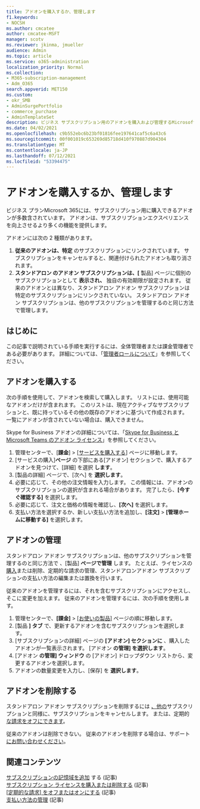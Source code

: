 ```yaml
---
title: アドオンを購入するか、管理します
f1.keywords:
- NOCSH
ms.author: cmcatee
author: cmcatee-MSFT
manager: scotv
ms.reviewer: jkinma, jmueller
audience: Admin
ms.topic: article
ms.service: o365-administration
localization_priority: Normal
ms.collection:
- M365-subscription-management
- Adm_O365
search.appverid: MET150
ms.custom:
- okr_SMB
- AdminSurgePortfolio
- commerce_purchase
- AdminTemplateSet
description: ビジネス サブスクリプション用のアドオンを購入および管理するMicrosoft 365を確認します。
ms.date: 04/02/2021
ms.openlocfilehash: c9b552ebc6b23bf01816fee197641caf5c6a43c6
ms.sourcegitcommit: 00f001019c653269d85718d410f970887d904304
ms.translationtype: MT
ms.contentlocale: ja-JP
ms.lasthandoff: 07/12/2021
ms.locfileid: "53394475"
---
```

# <a name="buy-or-manage-add-ons"></a>アドオンを購入するか、管理します

ビジネス プランMicrosoft 365には、サブスクリプション用に購入できるアドオンが多数含されています。 アドオンは、サブスクリプションエクスペリエンスを向上させるより多くの機能を提供します。

アドオンには次の 2 種類があります。

1. **従来のアドオンは、特定** のサブスクリプションにリンクされています。 サブスクリプションをキャンセルすると、関連付けられたアドオンも取り消されます。
2. **スタンドアロン のアドオン サブスクリプションは、[** 製品] ページに個別のサブスクリプションとして **表示され、** 独自の有効期限が設定されます。 従来のアドオンとは異なり、スタンドアロン アドオン サブスクリプションは特定のサブスクリプションにリンクされていない。 スタンドアロン アドオン サブスクリプションは、他のサブスクリプションを管理するのと同じ方法で管理します。

## <a name="before-you-begin"></a>はじめに

この記事で説明されている手順を実行するには、全体管理者または課金管理者である必要があります。 詳細については、「[管理者ロールについて](../admin/add-users/about-admin-roles.md)」を参照してください。

## <a name="buy-an-add-on"></a>アドオンを購入する

次の手順を使用して、アドオンを検索して購入します。 リストには、使用可能なアドオンだけが含まれます。 このリストは、現在アクティブなサブスクリプションと、既に持っているその他の既存のアドオンに基づいて作成されます。 一覧にアドオンが含されていない場合は、購入できません。

Skype for Business アドオンの詳細については、「[Skype for Business と Microsoft Teams のアドオン ライセンス](/SkypeForBusiness/skype-for-business-and-microsoft-teams-add-on-licensing/skype-for-business-and-microsoft-teams-add-on-licensing)」を参照してください。

1. 管理センターで、[**課金**] \> [<a href="https://go.microsoft.com/fwlink/p/?linkid=868433" target="_blank">サービスを購入する</a>] ページに移動します。
2. [サービスの購入]**ページ** の下部にある[アドオン] セクションで、購入するアドオンを見つけて、[詳細] を選択 **します**。
3. [製品の詳細] ページで、[次へ] を **選択します**。
4. 必要に応じて、その他の注文情報を入力します。 この情報には、アドオンのサブスクリプションの選択が含まれる場合があります。 完了したら、**[今すぐ確認する]** を選択します。
5. 必要に応じて、注文と価格の情報を確認し、**[次へ]** を選択します。
6. 支払い方法を選択するか、新しい支払い方法を追加し、**[注文]**  >  **[管理ホームに移動する]** を選択します。

## <a name="manage-an-add-on"></a>アドオンの管理

スタンドアロン アドオン サブスクリプションは、他のサブスクリプションを管理するのと同じ方法で 、[製品] **ページで管理** します。 たとえば、ライセンスの[購入](licenses/buy-licenses.md)または削除、定期的な[](subscriptions/renew-your-subscription.md)請求の管理、スタンドアロン[](billing-and-payments/manage-payment-methods.md)アドオン サブスクリプションの支払い方法の編集または置換を行います。

従来のアドオンを管理するには、それを含むサブスクリプションにアクセスし、そこに変更を加えます。 従来のアドオンを管理するには、次の手順を使用します。
  
1. 管理センターで、**[課金]** \> <a href="https://go.microsoft.com/fwlink/p/?linkid=842054" target="_blank">[お使いの製品]</a> ページの順に移動します。
2. [製品 **] タブ** で、更新するアドオンを含むサブスクリプションを選択します。
3. [サブスクリプションの詳細] ページの **[アドオン] セクションに** 、購入したアドオンが一覧表示されます。 [アドオン **の管理] を選択します**。
4. [アドオン **の管理] ウィンドウ** の [アドオン] ドロップダウン リストから、変更するアドオンを選択します。
5. アドオンの数量変更を入力し、[保存] を **選択します**。

## <a name="remove-an-add-on"></a>アドオンを削除する

スタンドアロン アドオン サブスクリプションを削除するには [、他の](subscriptions/cancel-your-subscription.md)サブスクリプションと同様に、サブスクリプションをキャンセルします。 または、定期的 [な請求をオフにできます](subscriptions/renew-your-subscription.md)。

従来のアドオンは削除できない。 従来のアドオンを削除する場合は、サポート [にお問い合わせください](../business-video/get-help-support.md)。
  
## <a name="related-content"></a>関連コンテンツ

[サブスクリプションの記憶域を追加](add-storage-space.md) する (記事)\
[サブスクリプション ライセンスを購入または削除する](licenses/buy-licenses.md) (記事)\
[[定期的な請求] をオフまたはオンにする](subscriptions/renew-your-subscription.md#turn-recurring-billing-off-or-on) (記事)\
[支払い方法の管理](billing-and-payments/manage-payment-methods.md) (記事)
